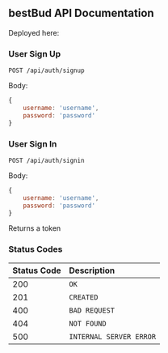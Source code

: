 ## bestBud API Documentation
Deployed here:
### User Sign Up
```HTTP
POST /api/auth/signup
```
Body:
```javascript
{
    username: 'username',
    password: 'password'
}
```
### User Sign In
```HTTP
POST /api/auth/signin
```
Body:
```javascript
{
    username: 'username',
    password: 'password'
}
```
Returns a token
### Status Codes
| Status Code | Description |
| :--- | :--- |
| 200 | `OK` |
| 201 | `CREATED` |
| 400 | `BAD REQUEST` |
| 404 | `NOT FOUND` |
| 500 | `INTERNAL SERVER ERROR` |
